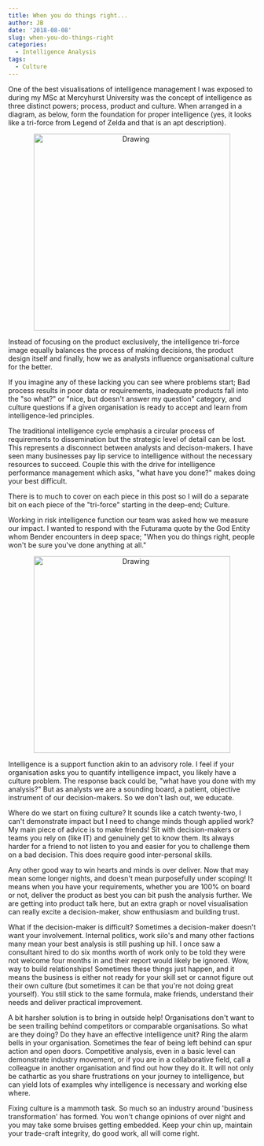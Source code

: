 ```yaml
---
title: When you do things right...
author: JB
date: '2018-08-08'
slug: when-you-do-things-right
categories:
  - Intelligence Analysis
tags:
  - Culture
---
```




One of the best visualisations of intelligence management I was exposed to during my MSc at Mercyhurst University was the concept of intelligence as three distinct powers; process, product and culture. When arranged in a diagram, as below, form the foundation for proper intelligence (yes, it looks like a tri-force from Legend of Zelda and that is an apt description).

<center><img src="/img/Triforce.png" alt="Drawing" style="width: 400px;"/></center>

Instead of focusing on the product exclusively, the intelligence tri-force image equally balances the process of making decisions, the product design itself and finally, how we as analysts influence organisational culture for the better.

If you imagine any of these lacking you can see where problems start; Bad process results in poor data or requirements, inadequate products fall into the "so what?" or "nice, but doesn't answer my question" category, and culture questions if a given organisation is ready to accept and learn from intelligence-led principles.

The traditional intelligence cycle emphasis a circular process of requirements to dissemination but the strategic level of detail can be lost. This represents a disconnect between analysts and decison-makers. I have seen many businesses pay lip service to intelligence without the necessary resources to succeed. Couple this with the drive for intelligence performance management which asks, "what have you done?" makes doing your best difficult.

There is to much to cover on each piece in this post so I will do a separate bit on each piece of the "tri-force" starting in the deep-end; Culture.

Working in risk intelligence function our team was asked how we measure our impact. I wanted to respond with the Futurama quote by the God Entity whom Bender encounters in deep space; "When you do things right, people won't be sure you've done anything at all."

<center><img src="/img/right.png" alt="Drawing" style="width: 400px;"/></center>

Intelligence is a support function akin to an advisory role. I feel if your organisation asks you to quantify intelligence impact, you likely have a culture problem. The response back could be, "what have you done with my analysis?" But as analysts we are a sounding board, a patient, objective instrument of our decision-makers. So we don't lash out, we educate.

Where do we start on fixing culture? It sounds like a catch twenty-two, I can't demonstrate impact but I need to change minds though applied work? My main piece of advice is to make friends! Sit with decision-makers or teams you rely on (like IT) and genuinely get to know them. Its always harder for a friend to not listen to you and easier for you to challenge them on a bad decision. This does require good inter-personal skills.

Any other good way to win hearts and minds is over deliver. Now that may mean some longer nights, and doesn't mean purposefully under scoping! It means when you have your requirements, whether you are 100% on board or not, deliver the product as best you can bit push the analysis further. We are getting into product talk here, but an extra graph or novel visualisation can really excite a decision-maker, show enthusiasm and building trust.

What if the decision-maker is difficult? Sometimes a decision-maker doesn't want your involvement. Internal politics, work silo's and many other factions many mean your best analysis is still pushing up hill. I once saw a consultant hired to do six months worth of work only to be told they were not welcome four months in and their report would likely be ignored. Wow, way to build relationships! Sometimes these things just happen, and it means the business is either not ready for your skill set or cannot figure out their own culture (but sometimes it can be that you're not doing great yourself). You still stick to the same formula, make friends, understand their needs and deliver practical improvement.

A bit harsher solution is to bring in outside help! Organisations don't want to be seen trailing behind competitors or comparable organisations. So what are they doing? Do they have an effective intelligence unit? Ring the alarm bells in your organisation. Sometimes the fear of being left behind can spur action and open doors. Competitive analysis, even in a basic level can demonstrate industry movement, or if you are in a collaborative field, call a colleague in another organisation and find out how they do it. It will not only be cathartic as you share frustrations on your journey to intelligence, but can yield lots of examples why intelligence is necessary and working else where.

Fixing culture is a mammoth task. So much so an industry around 'business transformation' has formed. You won't change opinions of over night and you may take some bruises getting embedded. Keep your chin up, maintain your trade-craft integrity, do good work, all will come right. 
